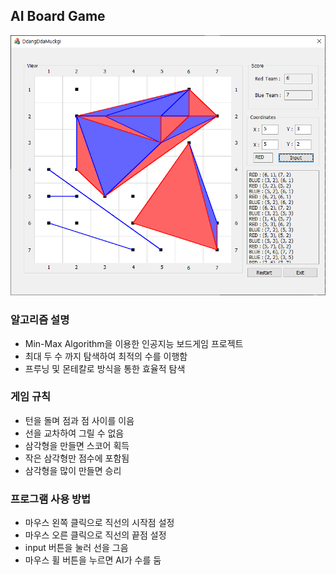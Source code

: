 ## AI Board Game

<img src="img.png" />

### 알고리즘 설명
 - Min-Max Algorithm을 이용한 인공지능 보드게임 프로젝트
 - 최대 두 수 까지 탐색하여 최적의 수를 이행함
 - 프루닝 및 몬테칼로 방식을 통한 효율적 탐색

### 게임 규칙
 - 턴을 돌며 점과 점 사이를 이음
  - 선을 교차하여 그릴 수 없음
 - 삼각형을 만들면 스코어 획득
  - 작은 삼각형만 점수에 포함됨
 - 삼각형을 많이 만들면 승리

### 프로그램 사용 방법
 - 마우스 왼쪽 클릭으로 직선의 시작점 설정
 - 마우스 오른 클릭으로 직선의 끝점 설정
 - input 버튼을 눌러 선을 그음
 - 마우스 휠 버튼을 누르면 AI가 수를 둠
